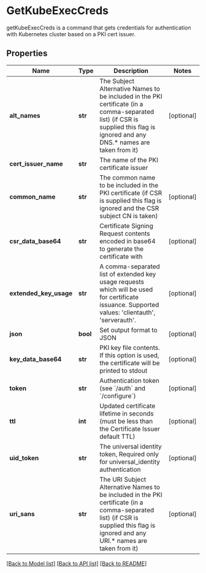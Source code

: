 # GetKubeExecCreds

getKubeExecCreds is a command that gets credentials for authentication with Kubernetes cluster based on a PKI cert issuer.
## Properties
Name | Type | Description | Notes
------------ | ------------- | ------------- | -------------
**alt_names** | **str** | The Subject Alternative Names to be included in the PKI certificate (in a comma-separated list) (if CSR is supplied this flag is ignored and any DNS.* names are taken from it) | [optional] 
**cert_issuer_name** | **str** | The name of the PKI certificate issuer | 
**common_name** | **str** | The common name to be included in the PKI certificate (if CSR is supplied this flag is ignored and the CSR subject CN is taken) | [optional] 
**csr_data_base64** | **str** | Certificate Signing Request contents encoded in base64 to generate the certificate with | [optional] 
**extended_key_usage** | **str** | A comma-separated list of extended key usage requests which will be used for certificate issuance. Supported values: &#39;clientauth&#39;, &#39;serverauth&#39;. | [optional] 
**json** | **bool** | Set output format to JSON | [optional] 
**key_data_base64** | **str** | PKI key file contents. If this option is used, the certificate will be printed to stdout | [optional] 
**token** | **str** | Authentication token (see &#x60;/auth&#x60; and &#x60;/configure&#x60;) | [optional] 
**ttl** | **int** | Updated certificate lifetime in seconds (must be less than the Certificate Issuer default TTL) | [optional] 
**uid_token** | **str** | The universal identity token, Required only for universal_identity authentication | [optional] 
**uri_sans** | **str** | The URI Subject Alternative Names to be included in the PKI certificate (in a comma-separated list) (if CSR is supplied this flag is ignored and any URI.* names are taken from it) | [optional] 

[[Back to Model list]](../README.md#documentation-for-models) [[Back to API list]](../README.md#documentation-for-api-endpoints) [[Back to README]](../README.md)


